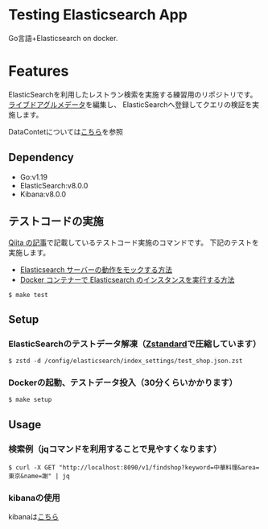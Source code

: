 # Testing Elasticsearch App

Go言語+Elasticsearch on docker.

# Features

ElasticSearchを利用したレストラン検索を実施する練習用のリポジトリです。
[ライブドアグルメデータ](https://github.com/livedoor/datasets)を編集し、
ElasticSearchへ登録してクエリの検証を実施します。

DataContetについては[こちら](https://github.com/KEMPER0530/elastic-demo)を参照

## Dependency

- Go:v1.19
- ElasticSearch:v8.0.0
- Kibana:v8.0.0

## テストコードの実施

[Qiita の記事]()で記載しているテストコード実施のコマンドです。
下記のテストを実施します。

- [Elasticsearch サーバーの動作をモックする方法](https://github.com/KEMPER0530/go-es-testcode/blob/main/src/usecase/test/esInteractor_1_test.go)
- [Docker コンテナーで Elasticsearch のインスタンスを実行する方法](https://github.com/KEMPER0530/go-es-testcode/blob/main/src/usecase/test/esInteractor_2_test.go)

```
$ make test
```

## Setup

### ElasticSearchのテストデータ解凍（[Zstandard](https://qiita.com/oioi_tec/items/e66ec93824f694a473c9)で圧縮しています）

```
$ zstd -d /config/elasticsearch/index_settings/test_shop.json.zst
```

### Dockerの起動、テストデータ投入（30分くらいかかります）

```
$ make setup
```

## Usage

### 検索例（jqコマンドを利用することで見やすくなります）

```
$ curl -X GET "http://localhost:8090/v1/findshop?keyword=中華料理&area=東京&name=謝" | jq
```

### kibanaの使用

kibanaは[こちら](http://localhost:5601)
